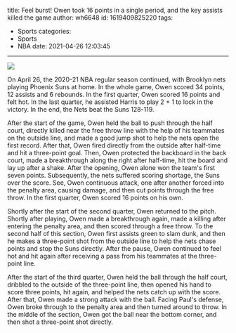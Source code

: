 title: Feel burst! Owen took 16 points in a single period, and the key assists killed the game
author: wh6648
id: 1619409825220
tags: 
- Sports
categories: 
- Sports
- NBA
date: 2021-04-26 12:03:45
---
![](https://p4.itc.cn/q_70/images01/20210426/a6d1907ce76f43c1b2490bab7519be5b.jpeg)


On April 26, the 2020-21 NBA regular season continued, with Brooklyn nets playing Phoenix Suns at home. In the whole game, Owen scored 34 points, 12 assists and 6 rebounds. In the first quarter, Owen scored 16 points and felt hot. In the last quarter, he assisted Harris to play 2 + 1 to lock in the victory. In the end, the Nets beat the Suns 128-119.

After the start of the game, Owen held the ball to push through the half court, directly killed near the free throw line with the help of his teammates on the outside line, and made a good jump shot to help the nets open the first record. After that, Owen fired directly from the outside after half-time and hit a three-point goal. Then, Owen protected the backboard in the back court, made a breakthrough along the right after half-time, hit the board and lay up after a shake. After the opening, Owen alone won the team's first seven points. Subsequently, the nets suffered scoring shortage, the Suns over the score. See, Owen continuous attack, one after another forced into the penalty area, causing damage, and then cut points through the free throw. In the first quarter, Owen scored 16 points on his own.

Shortly after the start of the second quarter, Owen returned to the pitch. Shortly after playing, Owen made a breakthrough again, made a killing after entering the penalty area, and then scored through a free throw. To the second half of this section, Owen first assists green to slam dunk, and then he makes a three-point shot from the outside line to help the nets chase points and stop the Suns directly. After the pause, Owen continued to feel hot and hit again after receiving a pass from his teammates at the three-point line.

After the start of the third quarter, Owen held the ball through the half court, dribbled to the outside of the three-point line, then opened his hand to score three points, hit again, and helped the nets catch up with the score. After that, Owen made a strong attack with the ball. Facing Paul's defense, Owen broke through to the penalty area and then turned around to throw. In the middle of the section, Owen got the ball near the bottom corner, and then shot a three-point shot directly.

